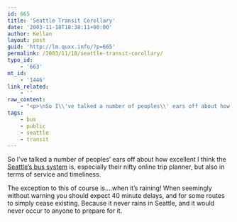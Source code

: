 ```yaml
---
id: 665
title: 'Seattle Transit Corollary'
date: '2003-11-18T18:38:11+00:00'
author: Kellan
layout: post
guid: 'http://lm.quxx.info/?p=665'
permalink: /2003/11/18/seattle-transit-corollary/
typo_id:
    - '663'
mt_id:
    - '1446'
link_related:
    - ''
raw_content:
    - "<p>\nSo I\\'ve talked a number of peoples\\' ears off about how excellent I think the <a href=\\\"http://transit.metrokc.gov\\\">Seattle\\'s bus system</a> is, especially their nifty online trip planner, but also in terms of service and timeliness.\n</p>\n<p>\nThe exception to this of course is....when it\\'s raining!  When seemingly without warning you should expect 40 minute delays, and for some routes to simply cease existing.  Because it never rains in Seattle, and it would never occur to anyone to prepare for it.\n</p>"
tags:
    - bus
    - public
    - seattle
    - transit
---
```


So I’ve talked a number of peoples’ ears off about how excellent I think the [Seattle’s bus system](http://transit.metrokc.gov) is, especially their nifty online trip planner, but also in terms of service and timeliness.

The exception to this of course is….when it’s raining! When seemingly without warning you should expect 40 minute delays, and for some routes to simply cease existing. Because it never rains in Seattle, and it would never occur to anyone to prepare for it.
